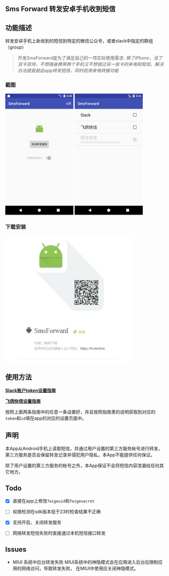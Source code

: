 Sms Forward   转发安卓手机收到短信
-----------

## 功能描述

转发安卓手机上新收到的短信到特定的微信公众号，或者slack中指定的群组（group）
> 开发SmsForward是为了满足自己的一项实际使用需求: *换了iPhone，没了双卡双待，不想随身携带两个手机又不想错过另一张卡的来电和短信，解决办法就是就此app转发短信，同时启用来电转接功能*


### 截图

<img src=./docs/app-home.png width=216 height=384 />      <img src=./docs/app-setting.png width=216 height=384 />  

### 下载安装

<img src=./docs/fir-im-release.png width=400 height=400 />  


## 使用方法

**[Slack账户token设置指南](./docs/setup_slack.md)**  


**[飞鸽快信设置指南](./docs/setup_feige.md)**

按照上面两条指南中的任意一条设置好，并且按照指南里的说明获取到对应的`token`和`id`填在app的对应的设置页面中。


## 声明
本App从Android手机上读取短信，并通过用户设置的第三方服务帐号进行转发，第三方服务是否会保留转发记录并侵犯用户隐私，本App不能提供任何保证。

除了用户设置的第三方服务的帐号之外，本App保证不会将短信内容泄漏给任何其它地方。

## Todo

- [x] 直接在app上修改`feigeuid`和`feigesecret` 
- [ ] 权限检测在sdk版本低于23时检查结果不正确
- [x] 支持开启、关闭转发服务
- [ ] 网络转发短信失败时直接通过本机短信接口转发


## Issues

* MIUI 系统中后台转发失败
MIUI系统中的神隐模式会在应用进入后台后限制应用的网络访问，导致转发失败，
在MIUI中使用应关闭神隐模式。

